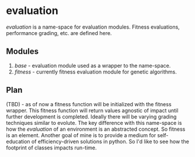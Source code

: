# evaluation
*evaluation* is a name-space for evaluation modules. Fitness evaluations,
performance grading, etc. are defined here.

## Modules
1. *base* - evaluation module used as a wrapper to the name-space.
2. *fitness* - currently fitness evaluation module for genetic algorithms.

## Plan
(TBD) - as of now a fitness function will be initialized with the fitness
wrapper. This fitness function will return values agnostic of impact until
further development is completed. Ideally there will be varying grading
techniques similar to evolute. The key difference with this name-space is
how the *evaluation* of an environment is an abstracted concept. So fitness
is an element. Another goal of mine is to provide a medium for self-education
of efficiency-driven solutions in python. So I'd like to see how the footprint
of classes impacts run-time.
